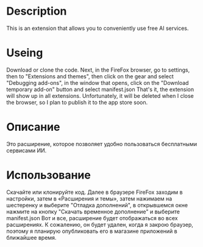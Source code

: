 # Description
This is an extension that allows you to conveniently use free AI services.

# Useing

Download or clone the code. 
Next, in the FireFox browser, go to settings, then to "Extensions and themes", then click on the gear and 
select "Debugging add-ons", in the window that opens, click on the "Download temporary add-on" button 
and select manifest.json That's it, the extension will show up in all extensions. 
Unfortunately, it will be deleted when I close the browser, so I plan to publish it to the app store soon.

# Описание 
Это расширение, которое позволяет удобно пользоваться бесплатными сервисами ИИ. 

# Использование 

Скачайте или клонируйте код. 
Далее в браузере FireFox заходим в настройки, затем в «Расширения и темы», затем нажимаем на шестеренку и выберите "Отладка дополнений",
в открывшемся окне нажмите на кнопку "Скачать временное дополнение" и выберите manifest.json 
Вот и все, расширение будет отображаться во всех расширениях. К сожалению, он будет удален, когда я закрою браузер, поэтому я планирую опубликовать его в магазине приложений в ближайшее время.
